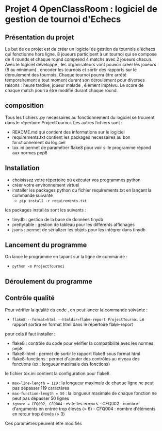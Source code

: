 # Projet 4 OpenClassRoom : logiciel de gestion de tournoi d'Echecs
## Présentation du projet
Le but de ce projet est de créer un logiciel de gestion de tournois d'échecs qui fonctionne hors ligne.
8 joueurs participent à un tournoi qui se compose de 4 rounds et chaque round comprend 4 matchs avec 2 joueurs chacun.
Avec le logiciel développé , les organisateurs vont pouvoir créer les joueurs (8 au minimum) , encoder les tournois et
sortir des rapports sur le déroulement des tournois.
Chaque tournoi pourra être arrêté temporairement à tout moment durant son déroulement pour diverses raisons : heure tardive, 
joueur malade , élément imprévu.
Le score de chaque match pourra être modifié durant chaque round.

## composition
Tous les fichiers .py necessaires au fonctionnement du logiciel se trouvent dans le répertoire ProjectTournoi.
Les autres fichiers sont :
- README.md qui contient des informations sur le logiciel
- requirements.txt contient les packages necessaires au bon fonctionnement du logiciel
- tox.ini permet de paramétrer flake8 pour voir si le programme répond aux normes pep8

## Installation
- choisissez votre répertoire où exécuter vos programmes python
- créer votre environnement virtuel
- installer les packages python du fichier requirements.txt en lançant la commande suivante 
  - `pip install -r requirements.txt`

les packages installés sont les suivants :
- tinydb : gestion de la base de données tinydb
- prettytable : gestion de tableau pour les différents affichages
- jsons : permet de sérializer les objets pour les intégrer dans tinydb

## Lancement du programme
On lance le programme en tapant sur la ligne de commande :
- `python -m ProjectTournoi`

## Déroulement du programme

## Contrôle qualité
Pour vérifier la qualité du code , on peut lancer la commande suivante :
- `flake8 --format=html --htmldir=flake-report ProjectTournoi`
Le rapport sortira en format html dans le répertoire flake-report

pour cela il faut installer :
- flake8 : contrôle du code pour vérifier la compatibilité avec les normes pep8
- flake8-html : permet de sortir le rapport flake8 sous format html
- flake8-functions : permet d'ajouter des contrôles au niveau des fonctions (ex : longueur maximale des fonctions)

le fichier tox.ini contient la configuration pour flake8.
- `max-line-length = 119` : la longueur maximale de chaque ligne ne peut pas dépasser 119 caractères
- `max-function-length = 50` : la longueur maximale de chaque fonction ne peut pas dépasser 50 lignes
- `ignore = CFQ002, CFQ004` : évite les erreurs 
                                - CFQ002 : nombre d'arguments en entrée trop élevés (> 6)
                                - CFQ004 : nombre d'éléments en retour trop élevés (> 3)

Ces paramètres peuvent être modifiés



